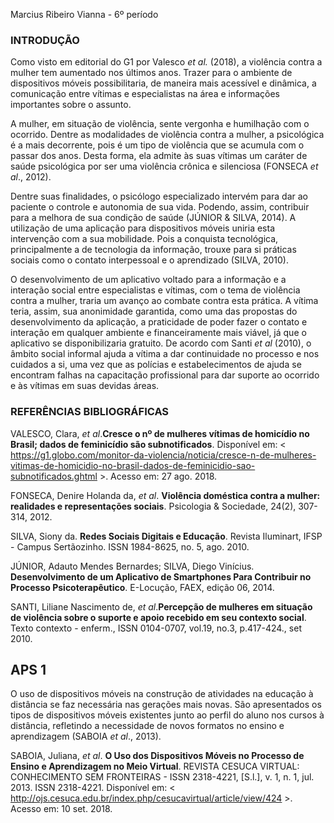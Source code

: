 Marcius Ribeiro Vianna - 6º período

### INTRODUÇÃO

Como visto em editorial do G1 por Valesco *et al.* (2018), a violência contra a mulher tem aumentado nos últimos anos. Trazer para o ambiente de dispositivos móveis possibilitaria, de maneira mais acessível e dinâmica, a comunicação entre vítimas e especialistas na área e informações importantes sobre o assunto.

A mulher, em situação de violência, sente vergonha e humilhação com o ocorrido. Dentre as modalidades de violência contra a mulher, a psicológica é a mais decorrente, pois é um tipo de violência que se acumula com o passar dos anos. Desta forma, ela admite às suas vítimas um caráter de saúde psicológica por ser uma violência crônica e silenciosa (FONSECA *et al*., 2012).

Dentre suas finalidades, o psicólogo especializado intervém para dar ao paciente o controle e autonomia de sua vida. Podendo, assim, contribuir para a melhora de sua condição de saúde (JÚNIOR & SILVA, 2014). A utilização de uma aplicação para dispositivos móveis uniria esta intervenção com a sua mobilidade. Pois a conquista tecnológica, principalmente a de tecnologia da informação, trouxe para si práticas sociais como o contato interpessoal e o aprendizado (SILVA, 2010).

O desenvolvimento de um aplicativo voltado para a informação e a interação social entre especialistas e vítimas, com o tema de violência contra a mulher, traria um avanço ao combate contra esta prática. A vítima teria, assim, sua anonimidade garantida, como uma das propostas do desenvolvimento da aplicação, a praticidade de poder fazer o contato e interação em qualquer ambiente e financeiramente mais viável, já que o aplicativo se disponibilizaria gratuito. De acordo com Santi *et al* (2010), o âmbito social informal ajuda a vítima a dar continuidade no processo e nos cuidados a si, uma vez que as polícias e estabelecimentos de ajuda se encontram falhas na capacitação profissional para dar suporte ao ocorrido e às vítimas em suas devidas áreas.
  
  
### REFERÊNCIAS BIBLIOGRÁFICAS

VALESCO, Clara, *et al*.**Cresce o nº de mulheres vítimas de homicídio no Brasil; dados de feminicídio são subnotificados**. Disponível em: < https://g1.globo.com/monitor-da-violencia/noticia/cresce-n-de-mulheres-vitimas-de-homicidio-no-brasil-dados-de-feminicidio-sao-subnotificados.ghtml >. Acesso em: 27 ago. 2018.

FONSECA, Denire Holanda da, *et al*. **Violência doméstica contra a mulher: realidades e representações sociais**. Psicologia & Sociedade, 24(2), 307-314, 2012.

SILVA, Siony da. **Redes Sociais Digitais e Educação**. Revista Iluminart, IFSP - Campus Sertãozinho. ISSN 1984-8625, no. 5, ago. 2010.

JÚNIOR, Adauto Mendes Bernardes; SILVA, Diego Vinícius. **Desenvolvimento de um Aplicativo de Smartphones Para Contribuir no Processo Psicoterapêutico**. E-Locução, FAEX, edição 06, 2014.

SANTI, Liliane Nascimento de, *et al*.**Percepção de mulheres em situação de violência sobre o suporte e apoio recebido em seu contexto social**. Texto contexto - enferm., ISSN 0104-0707, vol.19, no.3, p.417-424., set 2010.


## APS 1
O uso de dispositivos móveis na construção de atividades na educação à distância se faz necessária nas gerações mais novas. São apresentados os tipos de dispositivos móveis existentes junto ao perfil do aluno nos cursos à distância, refletindo a necessidade de novos formatos no ensino e aprendizagem (SABOIA *et al*., 2013).

SABOIA, Juliana, *et al*. **O Uso dos Dispositivos Móveis no Processo de Ensino e Aprendizagem no Meio Virtual**. REVISTA CESUCA VIRTUAL: CONHECIMENTO SEM FRONTEIRAS - ISSN 2318-4221, [S.l.], v. 1, n. 1, jul. 2013. ISSN 2318-4221. Disponível em: < http://ojs.cesuca.edu.br/index.php/cesucavirtual/article/view/424 >. Acesso em: 10 set. 2018.
